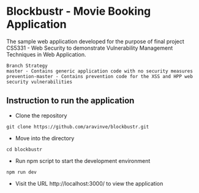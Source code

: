 # Blockbustr - Movie Booking Application

The sample web application developed for the purpose of final project CS5331 - Web Security to demonstrate
Vulnerability Management Techniques in Web Application.

```
Branch Strategy
master - Contains generic application code with no security measures
prevention-master - Contains prevention code for the XSS and HPP web security vulnerabilities
```

## Instruction to run the application

 - Clone the repository

```
git clone https://github.com/aravinve/blockbustr.git
```

- Move into the directory

```
cd blockbustr
```

- Run npm script to start the development environment

```
npm run dev
```

- Visit the URL http://localhost:3000/ to view the application
